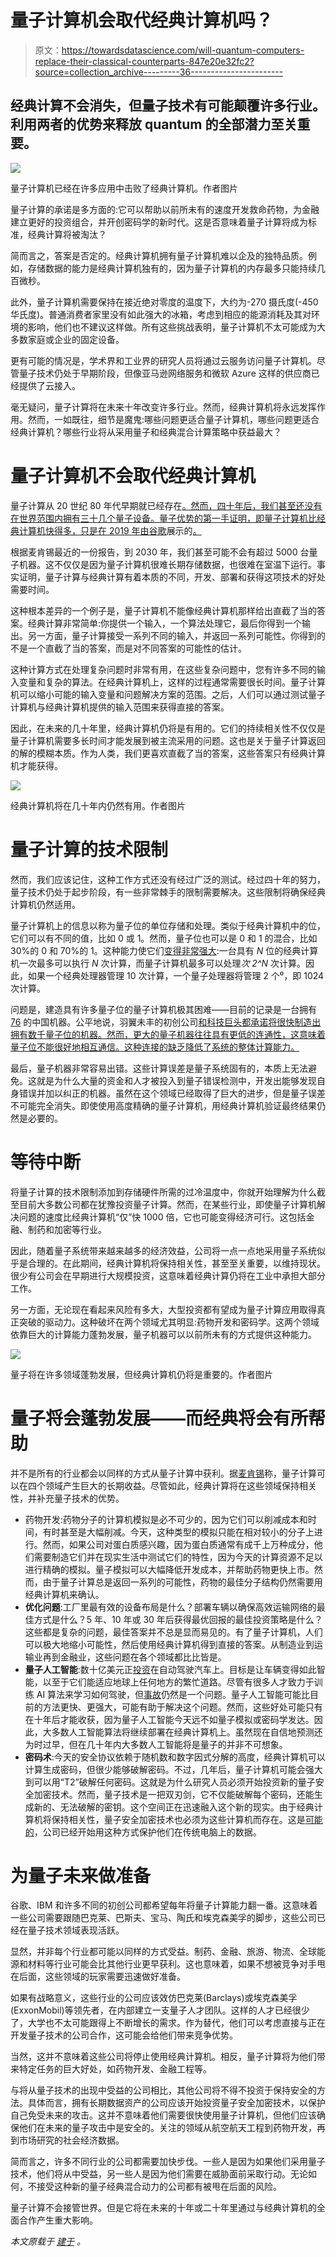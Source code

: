 # 量子计算机会取代经典计算机吗？

> 原文：<https://towardsdatascience.com/will-quantum-computers-replace-their-classical-counterparts-847e20e32fc2?source=collection_archive---------36----------------------->

## 经典计算不会消失，但量子技术有可能颠覆许多行业。利用两者的优势来释放 quantum 的全部潜力至关重要。

![](img/89d43f74751af748486151afc5d1a8fa.png)

量子计算机已经在许多应用中击败了经典计算机。作者图片

量子计算的承诺是多方面的:它可以帮助以前所未有的速度开发救命药物，为金融建立更好的投资组合，并开创密码学的新时代。这是否意味着量子计算将成为标准，经典计算将被淘汰？

简而言之，答案是否定的。经典计算机拥有量子计算机难以企及的独特品质。例如，存储数据的能力是经典计算机独有的，因为量子计算机的内存最多只能持续几百微秒。

此外，量子计算机需要保持在接近绝对零度的温度下，大约为-270 摄氏度(-450 华氏度)。普通消费者家里没有如此强大的冰箱，考虑到相应的能源消耗及其对环境的影响，他们也不建议这样做。所有这些挑战表明，量子计算机不太可能成为大多数家庭或企业的固定设备。

更有可能的情况是，学术界和工业界的研究人员将通过云服务访问量子计算机。尽管量子技术仍处于早期阶段，但像亚马逊网络服务和微软 Azure 这样的供应商已经提供了云接入。

毫无疑问，量子计算将在未来十年改变许多行业。然而，经典计算机将永远发挥作用。然而，一如既往，细节是魔鬼:哪些问题更适合量子计算机，哪些问题更适合经典计算机？哪些行业将从采用量子和经典混合计算策略中获益最大？

</how-to-neutralize-quantum-security-threats-1f2efd8889e6>  

# 量子计算机不会取代经典计算机

量子计算从 20 世纪 80 年代早期就已经存在[。然而，四十年后，我们甚至还没有在世界范围内拥有三十几个量子设备](https://link.springer.com/article/10.1007/BF01011339)[。量子优势的第一手证明，即量子计算机比经典计算机快得多，只是在 2019 年由谷歌](https://en.wikipedia.org/wiki/List_of_quantum_processors)展示的[。](https://www.nature.com/articles/s41586-019-1666-5)

根据麦肯锡最近的一份报告，到 2030 年，我们甚至可能不会有超过 5000 台量子机器。这不仅仅是因为量子计算机很难长期存储数据，也很难在室温下运行。事实证明，量子计算与经典计算有着本质的不同，开发、部署和获得这项技术的好处需要时间。

这种根本差异的一个例子是，量子计算机不能像经典计算机那样给出直截了当的答案。经典计算非常简单:你提供一个输入，一个算法处理它，最后你得到一个输出。另一方面，量子计算接受一系列不同的输入，并返回一系列可能性。你得到的不是一个直截了当的答案，而是对不同答案的可能性的估计。

这种计算方式在处理复杂问题时非常有用，在这些复杂问题中，您有许多不同的输入变量和复杂的算法。在经典计算机上，这样的过程通常需要很长时间。量子计算机可以缩小可能的输入变量和问题解决方案的范围。之后，人们可以通过测试量子计算机与经典计算机提供的输入范围来获得直接的答案。

因此，在未来的几十年里，经典计算机仍将是有用的。它们的持续相关性不仅仅是量子计算机需要多长时间才能发展到被主流采用的问题。这也是关于量子计算返回的解的模糊本质。作为人类，我们更喜欢直截了当的答案，这些答案只有经典计算机才能获得。

![](img/a42e833d522fd882bd967a0849e9f88a.png)

经典计算机将在几十年内仍然有用。作者图片

# 量子计算的技术限制

然而，我们应该记住，这种工作方式还没有经过广泛的测试。经过四十年的努力，量子技术仍处于起步阶段，有一些非常棘手的限制需要解决。这些限制将确保经典计算机仍然适用。

量子计算机上的信息以称为量子位的单位存储和处理。类似于经典计算机中的位，它们可以有不同的值，比如 0 或 1。然而，量子位也可以是 0 和 1 的混合，比如 30%的 0 和 70%的 1。这种能力使它们[变得非常强大](https://builtin.com/founders-entrepreneurship/quantum-computing-revolution):一台具有 *N* 位的经典计算机一次最多可以执行 *N* 次计算，而量子计算机最多可以处理*次 2^N* 次计算。因此，如果一个经典处理器管理 10 次计算，一个量子处理器将管理 2 个⁰，即 1024 次计算。

问题是，建造具有许多量子位的量子计算机极其困难——目前的记录是一台拥有 [76](https://www.wired.com/story/china-stakes-claim-quantum-supremacy/) 的中国机器。公平地说，羽翼未丰的初创公司[和科技巨头](https://www.hpcwire.com/2019/09/24/d-waves-path-to-5000-qubits-googles-quantum-supremacy-claim/)[都承诺将很快制造出拥有数千量子位的机器。然而，更大的量子机器往往具有更低的连通性，这意味着量子位不能很好地相互通信。这种连接的缺乏降低了系统的整体计算能力。](https://www.sciencemag.org/news/2020/09/ibm-promises-1000-qubit-quantum-computer-milestone-2023)

最后，量子机器非常容易出错。这些计算误差是量子系统固有的，本质上无法避免。这就是为什么大量的资金和人才被投入到量子错误检测中，开发出能够发现自身错误并加以纠正的机器。虽然在这个领域已经取得了巨大的进步，但是量子误差不可能完全消失。即使使用高度精确的量子计算机，用经典计算机验证最终结果仍然是必要的。

</why-90-percent-of-all-machine-learning-models-never-make-it-into-production-ce7e250d5a4a>  

# 等待中断

将量子计算的技术限制添加到存储硬件所需的过冷温度中，你就开始理解为什么截至目前大多数公司都在犹豫投资量子计算。然而，在某些行业，即使量子计算机解决问题的速度比经典计算机“仅”快 1000 倍，它也可能变得经济可行。这包括金融、制药和加密等行业。

因此，随着量子系统带来越来越多的经济效益，公司将一点一点地采用量子系统似乎是合理的。在此期间，经典计算机将保持相关性，甚至至关重要，以维持现状。很少有公司会在早期进行大规模投资，这意味着经典计算仍将在工业中承担大部分工作。

另一方面，无论现在看起来风险有多大，大型投资都有望成为量子计算应用取得真正突破的驱动力。这种破坏在两个领域尤其明显:药物开发和密码学。这两个领域依靠巨大的计算能力蓬勃发展，量子机器可以以前所未有的方式提供这种能力。

![](img/f98b02c42562bb5fc109d7c5c52420a1.png)

量子将在许多领域蓬勃发展，但经典计算机仍将是重要的。作者图片

# 量子将会蓬勃发展——而经典将会有所帮助

并不是所有的行业都会以同样的方式从量子计算中获利。据[麦肯锡](https://www.mckinsey.com/~/media/McKinsey/Business%20Functions/McKinsey%20Digital/Our%20Insights/A%20game%20plan%20for%20quantum%20computing/A-game-plan-for-quantum-computing-v3.pdf)称，量子计算可以在四个领域产生巨大的长期收益。尽管如此，经典计算将在这些领域保持相关性，并补充量子技术的优势。

*   药物开发:药物分子的计算机模拟是必不可少的，因为它们可以削减成本和时间，有时甚至是大幅削减。今天，这种类型的模拟只能在相对较小的分子上进行。然而，如果公司对蛋白质感兴趣，因为蛋白质通常有成千上万种成分，他们需要制造它们并在现实生活中测试它们的特性，因为今天的计算资源不足以进行精确的模拟。量子模拟可以大幅降低开发成本，并帮助药物更快上市。然而，由于量子计算总是返回一系列的可能性，药物的最佳分子结构仍然需要用经典计算机来确认。
*   **优化问题**:工厂里最有效的设备布局是什么？部署车辆以确保高效运输网络的最佳方式是什么？5 年、10 年或 30 年后获得最优回报的最佳投资策略是什么？这些都是复杂的问题，最佳答案并不总是显而易见的。有了量子计算机，人们可以极大地缩小可能性，然后使用经典计算机得到直接的答案。从制造业到运输业再到金融业，这些问题在各个领域都比比皆是。
*   **量子人工智能**:数十亿美元正[投资](https://www.mes-insights.com/why-are-companies-investing-so-much-in-autonomous-vehicle-technology-a-931134/)在自动驾驶汽车上。目标是让车辆变得如此智能，以至于它们能适应地球上任何地方的繁忙道路。尽管有很多人才致力于训练 AI 算法来学习如何驾驶，但[事故](https://www.sciencedirect.com/science/article/pii/S2352146520301654)仍然是一个问题。量子人工智能可能比目前的方法更快、更强大，可能有助于解决这个问题。然而，这些好处可能只有在十年后才能收获，因为量子人工智能今天远不如量子模拟或密码学发达。因此，大多数人工智能算法将继续部署在经典计算机上。虽然现在自信地预测还为时过早，但在几十年内大多数人工智能将是量子的并非不可想象。
*   **密码术**:今天的安全协议依赖于随机数和数字因式分解的高度，经典计算机可以计算生成密码，但很少能够破解密码。不过，几年后，量子计算机可能会强大到可以用“T2”破解任何密码。这就是为什么研究人员必须开始投资新的量子安全加密技术。然而，量子技术是一把双刃剑，它不仅能破解每个密码，还能生成新的、无法破解的密钥。这个空间正在迅速融入这个新的现实。由于经典计算机将保持相关性，量子安全加密技术也必须为这些计算机而存在。这是[可能的](https://www.etsi.org/images/files/ETSIWhitePapers/QuantumSafeWhitepaper.pdf)，公司已经开始用这种方式保护他们在传统电脑上的数据。

</software-developers-might-be-obsolete-by-2030-cb5ddbfec291>  

# 为量子未来做准备

谷歌、IBM 和许多不同的初创公司都希望每年将量子计算能力翻一番。这意味着一些公司需要跟随巴克莱、巴斯夫、宝马、陶氏和埃克森美孚的脚步，这些公司已经在量子技术领域表现活跃。

显然，并非每个行业都可能以同样的方式受益。制药、金融、旅游、物流、全球能源和材料等行业可能会比其他行业更早获利。这也意味着，如果不想被竞争对手甩在后面，这些领域的玩家需要迅速做好准备。

如果有战略意义，这些行业的公司应该效仿巴克莱(Barclays)或埃克森美孚(ExxonMobil)等领先者，在内部建立一支量子人才团队。这样的人才已经很少了，大学也不太可能跟得上不断增长的需求。作为替代，他们可以考虑直接与正在开发量子技术的公司合作，这可能会给他们带来竞争优势。

当然，这并不意味着这些公司将停止使用经典计算机。相反，量子计算将为他们带来特定任务的巨大好处，如药物开发、金融工程等。

与将从量子技术的出现中受益的公司相比，其他公司将不得不投资于保持安全的方法。具体而言，拥有长期数据资产的公司应该开始投资量子安全加密技术，以保护自己免受未来的攻击。这并不意味着他们需要很快使用量子计算机，但他们应该确保他们在未来的量子攻击中是安全的。关注的领域从航空航天工程到药物开发，再到市场研究的社会经济数据。

简而言之，许多不同行业的公司都需要加快步伐。一些人是因为如果他们采用量子技术，他们将从中受益，另一些人是因为他们需要在威胁面前采取行动。无论如何，不接受这种新的量子经典混合动力的公司都有被甩在后面的风险。

量子计算不会接管世界。但是它将在未来的十年或二十年里通过与经典计算机的全面合作产生重大影响。

*本文原载于* [*建于*](https://builtin.com/software-engineering-perspectives/quantum-classical-computing) *。*